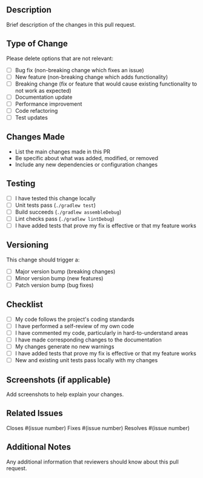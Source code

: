 ## Description

Brief description of the changes in this pull request.

## Type of Change

Please delete options that are not relevant:

- [ ] Bug fix (non-breaking change which fixes an issue)
- [ ] New feature (non-breaking change which adds functionality)
- [ ] Breaking change (fix or feature that would cause existing functionality to not work as expected)
- [ ] Documentation update
- [ ] Performance improvement
- [ ] Code refactoring
- [ ] Test updates

## Changes Made

- List the main changes made in this PR
- Be specific about what was added, modified, or removed
- Include any new dependencies or configuration changes

## Testing

- [ ] I have tested this change locally
- [ ] Unit tests pass (`./gradlew test`)
- [ ] Build succeeds (`./gradlew assembleDebug`)
- [ ] Lint checks pass (`./gradlew lintDebug`)
- [ ] I have added tests that prove my fix is effective or that my feature works

## Versioning

This change should trigger a:
- [ ] Major version bump (breaking changes)
- [ ] Minor version bump (new features)
- [ ] Patch version bump (bug fixes)

## Checklist

- [ ] My code follows the project's coding standards
- [ ] I have performed a self-review of my own code
- [ ] I have commented my code, particularly in hard-to-understand areas
- [ ] I have made corresponding changes to the documentation
- [ ] My changes generate no new warnings
- [ ] I have added tests that prove my fix is effective or that my feature works
- [ ] New and existing unit tests pass locally with my changes

## Screenshots (if applicable)

Add screenshots to help explain your changes.

## Related Issues

Closes #(issue number)
Fixes #(issue number)
Resolves #(issue number)

## Additional Notes

Any additional information that reviewers should know about this pull request.